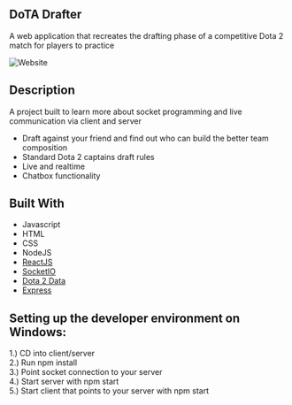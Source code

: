 ## DoTA Drafter
A web application that recreates the drafting phase of a competitive Dota 2 match for players to practice

![Website](https://i.imgur.com/LB1ITT0.png)

## Description

A project built to learn more about socket programming and live communication via client and server
* Draft against your friend and find out who can build the better team composition
* Standard Dota 2 captains draft rules
* Live and realtime
* Chatbox functionality

## Built With
* Javascript
* HTML
* CSS
* NodeJS
* [ReactJS](https://reactjs.org/)
* [SocketIO](https://socket.io/)
* [Dota 2 Data](https://docs.opendota.com/)
* [Express](https://expressjs.com/)


## Setting up the developer environment on Windows:
1.) CD into client/server  
2.) Run npm install   
3.) Point socket connection to your server  
4.) Start server with npm start  
5.) Start client that points to your server with npm start  
